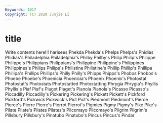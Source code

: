 ```yaml
---
Keywords: 1917
Copyright: (C) 2020 Junjie Li
---
```


# title

Write contents here!!!
harisees
Phekda 
Phekda's 
Phelps 
Phelps's 
Phidias 
Phidias's 
Philadelphia 
Philadelphia's 
Philby 
Philby's
Philip 
Philip's 
Philippe 
Philippe's 
Philippians 
Philippians's 
Philippine 
Philippine's 
Philippines 
Philippines's
Philips 
Philips's 
Philistine 
Philistine's 
Phillip 
Phillip's 
Phillipa 
Phillipa's 
Phillips 
Phillips's
Philly 
Philly's 
Phipps 
Phipps's 
Phobos 
Phobos's 
Phoebe 
Phoebe's 
Phoenicia 
Phoenicia's
Phoenix 
Phoenix's 
Photostat 
Photostat's 
Photostats 
Photostatted 
Photostatting 
Phrygia 
Phrygia's 
Phyllis
Phyllis's 
Piaf 
Piaf's 
Piaget 
Piaget's 
Pianola 
Pianola's 
Picasso 
Picasso's 
Piccadilly
Piccadilly's 
Pickering 
Pickering's 
Pickett 
Pickett's 
Pickford 
Pickford's 
Pickwick 
Pickwick's 
Pict
Pict's 
Piedmont 
Piedmont's 
Pierce 
Pierce's 
Pierre 
Pierre's 
Pierrot 
Pierrot's 
Pigmies
Pigmy 
Pigmy's 
Pike 
Pike's 
Pilate 
Pilate's 
Pilates 
Pilates's 
Pilcomayo 
Pilcomayo's
Pilgrim 
Pilgrim's 
Pillsbury 
Pillsbury's 
Pinatubo 
Pinatubo's 
Pincus 
Pincus's 
Pindar 
